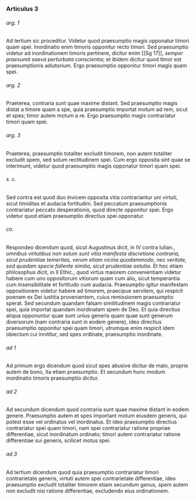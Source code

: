 ### Articulus 3

###### arg. 1
Ad tertium sic proceditur. Videtur quod praesumptio magis opponatur timori quam spei. Inordinatio enim timoris opponitur recto timori. Sed praesumptio videtur ad inordinationem timoris pertinere, dicitur enim [[Sg 17]], *semper praesumit saeva perturbata conscientia*; et ibidem dicitur quod timor est praesumptionis adiutorium. Ergo praesumptio opponitur timori magis quam spei.

###### arg. 2
Praeterea, contraria sunt quae maxime distant. Sed praesumptio magis distat a timore quam a spe, quia praesumptio importat motum ad rem, sicut et spes; timor autem motum a re. Ergo praesumptio magis contrariatur timori quam spei.

###### arg. 3
Praeterea, praesumptio totaliter excludit timorem, non autem totaliter excludit spem, sed solum rectitudinem spei. Cum ergo opposita sint quae se interimunt, videtur quod praesumptio magis opponatur timori quam spei.

###### s. c.
Sed contra est quod duo invicem opposita vitia contrariantur uni virtuti, sicut timiditas et audacia fortitudini. Sed peccatum praesumptionis contrariatur peccato desperationis, quod directe opponitur spei. Ergo videtur quod etiam praesumptio directius spei opponatur.

###### co.
Respondeo dicendum quod, sicut Augustinus dicit, in IV contra Iulian., *omnibus virtutibus non solum sunt vitia manifesta discretione contraria, sicut prudentiae temeritas, verum etiam vicina quodammodo, nec veritate, sed quadam specie fallente similia, sicut prudentiae astutia*. Et hoc etiam philosophus dicit, in II Ethic., quod virtus maiorem convenientiam videtur habere cum uno oppositorum vitiorum quam cum alio, sicut temperantia cum insensibilitate et fortitudo cum audacia. Praesumptio igitur manifestam oppositionem videtur habere ad timorem, praecipue servilem, qui respicit poenam ex Dei iustitia provenientem, cuius remissionem praesumptio sperat. Sed secundum quandam falsam similitudinem magis contrariatur spei, quia importat quandam inordinatam spem de Deo. Et quia directius aliqua opponuntur quae sunt unius generis quam quae sunt generum diversorum (nam contraria sunt in eodem genere), ideo directius praesumptio opponitur spei quam timori, utrumque enim respicit idem obiectum cui innititur, sed spes ordinate, praesumptio inordinate.

###### ad 1
Ad primum ergo dicendum quod sicut spes abusive dicitur de malo, proprie autem de bono, ita etiam praesumptio. Et secundum hunc modum inordinatio timoris praesumptio dicitur.

###### ad 2
Ad secundum dicendum quod contraria sunt quae maxime distant in eodem genere. Praesumptio autem et spes important motum eiusdem generis, qui potest esse vel ordinatus vel inordinatus. Et ideo praesumptio directius contrariatur spei quam timori, nam spei contrariatur ratione propriae differentiae, sicut inordinatum ordinato; timori autem contrariatur ratione differentiae sui generis, scilicet motus spei.

###### ad 3
Ad tertium dicendum quod quia praesumptio contrariatur timori contrarietate generis, virtuti autem spei contrarietate differentiae, ideo praesumptio excludit totaliter timorem etiam secundum genus, spem autem non excludit nisi ratione differentiae, excludendo eius ordinationem.

